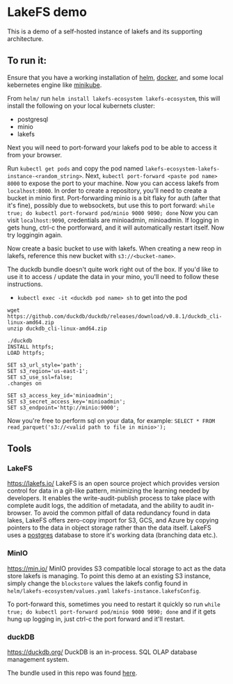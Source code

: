 # LakeFS demo

This is a demo of a self-hosted instance of lakefs and its supporting architecture.

## To run it:

Ensure that you have a working installation of [helm](https://helm.sh/), [docker](https://www.docker.com/), and some local kebernetes engine like [minikube](https://minikube.sigs.k8s.io/docs/start/).

From `helm/` run `helm install lakefs-ecosystem lakefs-ecosystem`, this will install the following on your local kubernets cluster:

- postgresql
- minio
- lakefs

Next you will need to port-forward your lakefs pod to be able to access it from your browser.

Run `kubectl get pods` and copy the pod named `lakefs-ecosystem-lakefs-instance-<random_string>`.
Next, `kubectl port-forward <paste pod name> 8000` to expose the port to your machine.
Now you can access lakefs from `localhost:8000`. In order to create a repository, you'll need to create a bucket in minio first.
Port-forwarding minio is a bit flaky for auth (after that it's fine), possibly due to websockets, but use this to port forward:
`while true; do kubectl port-forward pod/minio 9000 9090; done`
Now you can visit `localhost:9090`, credentials are minioadmin, minioadmin.
If logging in gets hung, ctrl-c the portforward, and it will automatically restart itself. Now try loggingin again.

Now create a basic bucket to use with lakefs. When creating a new reop in lakefs, reference this new bucket with
`s3://<bucket-name>`.

The duckdb bundle doesn't quite work right out of the box. If you'd like to use it to access / update the data in your mino, you'll need to follow these instructions.

- `kubectl exec -it <duckdb pod name> sh` to get into the pod

```
wget https://github.com/duckdb/duckdb/releases/download/v0.8.1/duckdb_cli-linux-amd64.zip
unzip duckdb_cli-linux-amd64.zip

./duckdb
INSTALL httpfs;
LOAD httpfs;

SET s3_url_style='path';
SET s3_region='us-east-1';
SET s3_use_ssl=false;
.changes on

SET s3_access_key_id='minioadmin';
SET s3_secret_access_key='minioadmin';
SET s3_endpoint='http://minio:9000';
```

Now you're free to perform sql on your data, for example:
`SELECT * FROM read_parquet('s3://<valid path to file in minio>');`

## Tools

### LakeFS

https://lakefs.io/
LakeFS is an open source project which provides version control for data in a git-like pattern, minimizing the learning needed by developers. It enables the write-audit-publish process to take place with complete audit logs, the addition of metadata, and the ability to audit in-browser. To avoid the common pitfall of data redundancy found in data lakes, LakeFS offers zero-copy import for S3, GCS, and Azure by copying pointers to the data in object storage rather than the data itself.
LakeFS uses a [postgres](https://www.postgresql.org/) database to store it's working data (branching data etc.).

### MinIO

https://min.io/
MinIO provides S3 compatible local storage to act as the data store lakefs is managing. To point this demo at an existing S3 instance, simply change the `blockstore` values the lakefs config found in `helm/lakefs-ecosystem/values.yaml` `lakefs-instance.lakefsConfig`.

To port-forward this, sometimes you need to restart it quickly so run `while true; do kubectl port-forward pod/minio 9000 9090; done` and if it gets hung up logging in, just ctrl-c the port forward and it'll restart.

### duckDB

https://duckdb.org/
DuckDB is an in-process. SQL OLAP database management system.

The bundle used in this repo was found [here](https://abcabhishek.substack.com/p/duckdb-bundle-on-kubernetes).
